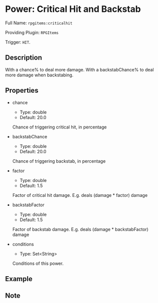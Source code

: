# Power: Critical Hit and Backstab

<!-- This file is generated ingame by `/rpgitem gen-wiki`. -->
<!-- Please only edit between "beginCustomXXXX" and "endCustomXXXX".  -->
<!-- If you want to edit description of this power or property, -->
<!-- please edit corresponding section in "resources/lang/en_US.yml" -->

Full Name: `rpgitems:criticalhit`

Providing Plugin: `RPGItems`

Trigger: `HIT`.

<!-- beginCustomHeader -->
<!-- endCustomHeader -->

## Description

With a chance% to deal more damage. With a backstabChance% to deal more damage when backstabing.
<!-- beginCustomDescription -->
<!-- endCustomDescription -->

## Properties

* chance

  * Type: double
  * Default: 20.0

  Chance of triggering critical hit, in percentage

* backstabChance

  * Type: double
  * Default: 20.0

  Chance of triggering backstab, in percentage

* factor

  * Type: double
  * Default: 1.5

  Factor of critical hit damage. E.g. deals (damage * factor) damage

* backstabFactor

  * Type: double
  * Default: 1.5

  Factor of backstab damage. E.g. deals (damage * backstabFactor) damage

* conditions

  * Type: Set&lt;String&gt;

  Conditions of this power.

<!-- beginCustomProperties -->
<!-- endCustomProperties -->

## Example

<!-- beginCustomExample -->
<!-- endCustomExample -->

## Note

<!-- beginCustomNote -->
<!-- endCustomNote -->